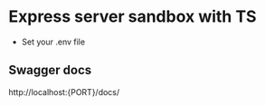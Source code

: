 # Express server sandbox with TS
- Set your .env file

## Swagger docs

  http://localhost:{PORT}/docs/
